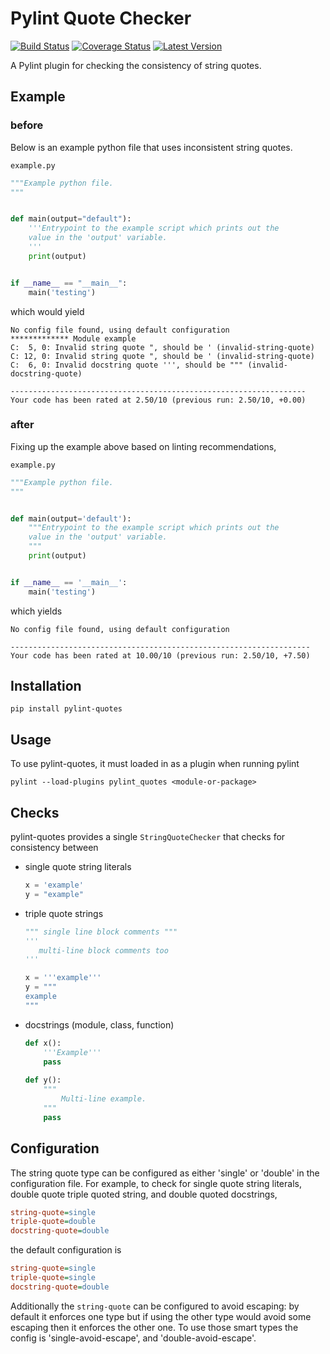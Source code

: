 # Pylint Quote Checker
[![Build Status](https://travis-ci.org/edaniszewski/pylint-quotes.svg?branch=master)](https://travis-ci.org/edaniszewski/pylint-quotes)
[![Coverage Status](https://coveralls.io/repos/github/edaniszewski/pylint-quotes/badge.svg?branch=master)](https://coveralls.io/github/edaniszewski/pylint-quotes?branch=master)
[![Latest Version](https://img.shields.io/pypi/v/pylint-quotes.svg)](https://pypi.python.org/pypi/pylint-quotes)

A Pylint plugin for checking the consistency of string quotes.

## Example

### before
Below is an example python file that uses inconsistent string quotes.

`example.py`
```python
"""Example python file.
"""


def main(output="default"):
    '''Entrypoint to the example script which prints out the
    value in the 'output' variable.
    '''
    print(output)


if __name__ == "__main__":
    main('testing')
```
which would yield
```
No config file found, using default configuration
************* Module example
C:  5, 0: Invalid string quote ", should be ' (invalid-string-quote)
C: 12, 0: Invalid string quote ", should be ' (invalid-string-quote)
C:  6, 0: Invalid docstring quote ''', should be """ (invalid-docstring-quote)

------------------------------------------------------------------
Your code has been rated at 2.50/10 (previous run: 2.50/10, +0.00)
```

### after
Fixing up the example above based on linting recommendations,

`example.py`
```python
"""Example python file.
"""


def main(output='default'):
    """Entrypoint to the example script which prints out the
    value in the 'output' variable.
    """
    print(output)


if __name__ == '__main__':
    main('testing')
```
which yields
```
No config file found, using default configuration

-------------------------------------------------------------------
Your code has been rated at 10.00/10 (previous run: 2.50/10, +7.50)
```

## Installation

```
pip install pylint-quotes
```

## Usage
To use pylint-quotes, it must loaded in as a plugin when running pylint
```
pylint --load-plugins pylint_quotes <module-or-package>
```

## Checks
pylint-quotes provides a single `StringQuoteChecker` that checks for consistency
between
 - single quote string literals
   ```python
   x = 'example'
   y = "example"
   ```
 - triple quote strings
   ```python
   """ single line block comments """
   '''
      multi-line block comments too
   '''
   
   x = '''example'''
   y = """
   example
   """
   ```
 - docstrings (module, class, function)
   ```python
   def x():
       '''Example'''
       pass
       
   def y():
       """
           Multi-line example.
       """
       pass
   ```

## Configuration
The string quote type can be configured as either 'single' or 'double' in the configuration
file. For example, to check for single quote string literals, double quote triple quoted 
string, and double quoted docstrings,
```ini
string-quote=single
triple-quote=double
docstring-quote=double
```

the default configuration is
```ini
string-quote=single
triple-quote=single
docstring-quote=double
```

Additionally the `string-quote` can be configured to avoid escaping: by default
it enforces one type but if using the other type would avoid some escaping then
it enforces the other one. To use those smart types the config is
'single-avoid-escape', and 'double-avoid-escape'.
